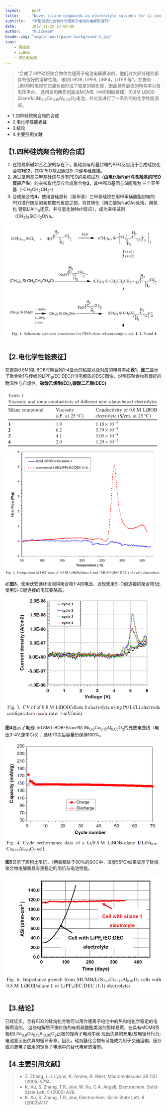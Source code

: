 ```yaml
---
layout:     post
title:      "Novel silane compounds as electrolyte solvents for Li-ion batteries"
subtitle:   "新型硅烷化合物作为锂离子电池的电解质溶剂"
date:       2017-11-25 13:00:00
author:     "huixueee"
header-img: "img/in-post/paper-background-2.jpg"
tags:
    - 聚硅烷
    - LiBOB
    - 液态电解质
---
```


> “合成了四种硅烷聚合物作为锂离子电池电解质溶剂，他们对大部分锂盐都具有很好的溶解性能，诸如LiBOB, LiPF6, LiBF4，LiTFSI等”。在掺杂LiBOB时发现在石墨负极形成了稳定的钝化膜，因此具有最佳的电导率以及电压平台。
选用该电解质组装成MCMB（中间相碳微球）/0.8M LiBOB-Silane**1**/LiNi<SUB>0.8</SUB>Co<sub>0.15</sub>Al<sub>0.05</sub>O<sub>2</sub>电池，并对其进行了一系列的电化学性能测试。


* 1.四种硅烷聚合物的合成
* 2.电化学性能表征
* 3.结论
* 4.主要引用文献


## 【1.四种硅烷聚合物的合成】
1. 在路易斯碱如三乙胺的存在下，氯硅烷与羟基封端的PEO反应用于合成硅烷化合物**1**和**2**，其中PEO基团通过Si-O键与硅连接。
2. 通过氯丙基三甲基硅烷与含有PEO的亲核试剂（**由氢化钠NaH与含羟基的PEO反应产生**）的亲核取代反应合成聚合物**3**，其中PEO基团与Si间隔为
三个亚甲基（–CH<sub>2</sub>CH<sub>2</sub>CH<sub>2</sub>–）
3. 合成聚合物**4**，使用含硅原料（氯甲基）三甲基硅烷在用甲苯磺酸酯封端的PEO进行随后的亲核取代反应之前，将其转化（用乙酸钠NaOAc处理，用氢化
锂铝LiAlH<sub>4</sub>还原，并与氢化钠NaH反应），成为亲核试剂（CH<sub>3</sub>)<sub>3</sub>SiCH<sub>2</sub>ONa。

![img](/img/in-post/post-2/post-1.jpg)

## 【2.电化学性能表征】
在掺杂0.8M的LiBOB时聚合物1-4显示的粘度以及对应的电导率如**表1**，**图二**显示了聚合物1与传统的LiPF<sub>6</sub>/EC:DEC(1:1)电解质的DSC图像，说明该聚合物有很好的耐温性与自熄性。**碳酸乙烯酯(EC),碳酸二乙酯(DEC)**

![img](/img/in-post/post-2/post-2.jpg)
![img](/img/in-post/post-2/post-3.jpg)

如**图3**，使用伏安循环法测得聚合物1-4的电压，发现使用Si-O键连接的聚合物1比使用Si-C键连接的电压要略高。

![img](/img/in-post/post-2/post-4.jpg)

**图4**显示了电池Li/0.8M LiBOB-Silane**1**/LiNi<SUB>0.8</SUB>Co<sub>0.15</sub>Al<sub>0.05</sub>O<sub>2</sub>的充放电曲线（电压3-4V,速率C/5），循环70次后容量仍保持100%。

![img](/img/in-post/post-2/post-5.jpg)

**图5**显示了面积比阻抗，（两者都处于80%的SOC中，温度55°C)结果显示了硅烷聚合物电解质具有更稳定的阻抗与电池性能。

![img](/img/in-post/post-2/post-6.jpg)

## 【3.结论】
已经证实，含有PEO的硅烷化合物可以用作锂离子电池中的热和电化学稳定的电解质溶剂。 这些电解质不像传统的有机碳酸酯类溶剂那样易燃，在具有MCMB负极和LiNi<SUB>0.8</SUB>Co<sub>0.15</sub>Al<sub>0.05</sub>O<sub>2</sub>正极的锂离子电池中表
现出优异的充电/放电循环行为;电池显示出优异的循环寿命。因此，硅烷基化合物有可能成为用于交通运输，医疗或消费电子应用的锂离子电池中的替代电解质溶剂。
## 【4.主要引用文献】
> * Z. Zhang, L.J. Lyons, K. Amine, R. West, Macromolecules 38 (13)(2005) 5714.
> * K. Xu, S. Zhang, T.R. Jow, W. Xu, C.A. Angell, Electrochem. Solid-State Lett. 5 (2002) A26.
> * K. Xu, S. Zhang, T.R. Jow, Electrochem. Solid-State Lett. 6 (2003)A117.
